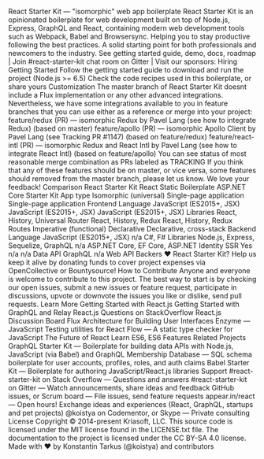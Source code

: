 React Starter Kit — "isomorphic" web app boilerplate React Starter Kit is an opinionated boilerplate for web development built on top of Node.js, Express, GraphQL and React, containing modern web development tools such as Webpack, Babel and Browsersync. Helping you to stay productive following the best practices. A solid starting point for both professionals and newcomers to the industry. See getting started guide, demo, docs, roadmap | Join #react-starter-kit chat room on Gitter | Visit our sponsors: Hiring Getting Started Follow the getting started guide to download and run the project (Node.js >= 6.5) Check the code recipes used in this boilerplate, or share yours Customization The master branch of React Starter Kit doesnt include a Flux implementation or any other advanced integrations. Nevertheless, we have some integrations available to you in feature branches that you can use either as a reference or merge into your project: feature/redux (PR) — isomorphic Redux by Pavel Lang (see how to integrate Redux) (based on master) feature/apollo (PR) — isomorphic Apollo Client by Pavel Lang (see Tracking PR #1147) (based on feature/redux) feature/react-intl (PR) — isomorphic Redux and React Intl by Pavel Lang (see how to integrate React Intl) (based on feature/apollo) You can see status of most reasonable merge combination as PRs labeled as TRACKING If you think that any of these features should be on master, or vice versa, some features should removed from the master branch, please let us know. We love your feedback! Comparison React Starter Kit React Static Boilerplate ASP.NET Core Starter Kit App type Isomorphic (universal) Single-page application Single-page application Frontend Language JavaScript (ES2015+, JSX) JavaScript (ES2015+, JSX) JavaScript (ES2015+, JSX) Libraries React, History, Universal Router React, History, Redux React, History, Redux Routes Imperative (functional) Declarative Declarative, cross-stack Backend Language JavaScript (ES2015+, JSX) n/a C#, F# Libraries Node.js, Express, Sequelize, GraphQL n/a ASP.NET Core, EF Core, ASP.NET Identity SSR Yes n/a n/a Data API GraphQL n/a Web API Backers ♥ React Starter Kit? Help us keep it alive by donating funds to cover project expenses via OpenCollective or Bountysource! How to Contribute Anyone and everyone is welcome to contribute to this project. The best way to start is by checking our open issues, submit a new issues or feature request, participate in discussions, upvote or downvote the issues you like or dislike, send pull requests. Learn More Getting Started with React.js Getting Started with GraphQL and Relay React.js Questions on StackOverflow React.js Discussion Board Flux Architecture for Building User Interfaces Enzyme — JavaScript Testing utilities for React Flow — A static type checker for JavaScript The Future of React Learn ES6, ES6 Features Related Projects GraphQL Starter Kit — Boilerplate for building data APIs with Node.js, JavaScript (via Babel) and GraphQL Membership Database — SQL schema boilerplate for user accounts, profiles, roles, and auth claims Babel Starter Kit — Boilerplate for authoring JavaScript/React.js libraries Support #react-starter-kit on Stack Overflow — Questions and answers #react-starter-kit on Gitter — Watch announcements, share ideas and feedback GitHub issues, or Scrum board — File issues, send feature requests appear.in/react — Open hours! Exchange ideas and experiences (React, GraphQL, startups and pet projects) @koistya on Codementor, or Skype — Private consulting License Copyright © 2014-present Kriasoft, LLC. This source code is licensed under the MIT license found in the LICENSE.txt file. The documentation to the project is licensed under the CC BY-SA 4.0 license. Made with ♥ by Konstantin Tarkus (@koistya) and contributors